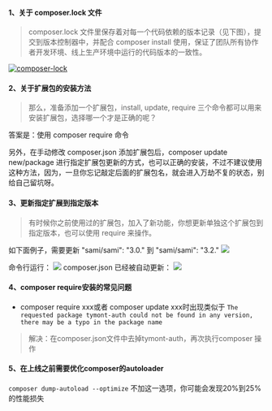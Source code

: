 #### 1、关于 composer.lock 文件
> composer.lock 文件里保存着对每一个代码依赖的版本记录（见下图），提交到版本控制器中，并配合 composer install 使用，保证了团队所有协作者开发环境、线上生产环境中运行的代码版本的一致性。

[![composer-lock](https://lccdn.phphub.org/uploads/images/201603/23/1/sATOwsm5oQ.png)](#)

#### 2、关于扩展包的安装方法
> 那么，准备添加一个扩展包，install, update, require 三个命令都可以用来安装扩展包，选择哪一个才是正确的呢？
  
  答案是：使用 composer require 命令
  
另外，在手动修改 composer.json 添加扩展包后，composer update new/package 进行指定扩展包更新的方式，也可以正确的安装，不过不建议使用这种方法，因为，一旦你忘记敲定后面的扩展包名，就会进入万劫不复的状态，别给自己留坑呀。

#### 3、更新指定扩展到指定版本
> 有时候你之前使用过的扩展包，加入了新功能，你想更新单独这个扩展包到指定版本，也可以使用 require 来操作。
  
  如下面例子，需要更新 "sami/sami": "3.0." 到 "sami/sami": "3.2."
  [![](https://lccdn.phphub.org/uploads/images/201604/11/1/UTmjk2UAq4.png)](#)
  
  命令行运行：
  [![](https://lccdn.phphub.org/uploads/images/201604/11/1/jAN0gtPDxf.png)](#)
composer.json 已经被自动更新：
[![](https://lccdn.phphub.org/uploads/images/201604/11/1/LS2nVkGOLy.png)](#)

#### 4、composer require安装的常见问题
- composer require xxx或者 composer update xxx时出现类似于 `The requested package tymont-auth could not be found in any version, there may be a typo in the package name`

> 解决：在composer.json文件中去掉tymont-auth，再次执行composer 操作

#### 5、在上线之前需要优化composer的autoloader
`composer dump-autoload --optimize`
不加这一选项，你可能会发现20%到25%的性能损失